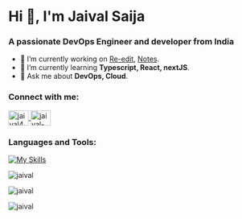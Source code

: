 <h1>Hi 👋, I'm Jaival Saija</h1>
<h3>A passionate DevOps Engineer and developer from India</h3>

- 🔭 I’m currently working on [Re-edit](https://github.com/Jaival/re-edit), [Notes](https://github.com/Jaival/Notes).
- 🌱 I’m currently learning **Typescript, React, nextJS**.
- 💬 Ask me about **DevOps, Cloud**.

<h3 align="left">Connect with me:</h3>
<p align="left">
<a href="https://twitter.com/jaival469" target="blank">
<img align="center" src="https://raw.githubusercontent.com/rahuldkjain/github-profile-readme-generator/master/src/images/icons/Social/twitter.svg" alt="jaival469" height="30" width="40" />
</a>
<a href="https://www.linkedin.com/in/jaivalsaija/" target="blank">
<img align="center" src="https://raw.githubusercontent.com/rahuldkjain/github-profile-readme-generator/master/src/images/icons/Social/linked-in-alt.svg" alt="jaival-saija" height="30" width="40" />
</a>
</p>

<h3 align="left">Languages and Tools:</h3>

[![My Skills](https://skillicons.dev/icons?i=aws,firebase,docker,dart,flutter,python,next,tailwind,typescript,idea,vscode)](https://skillicons.dev)

<p><img align="center" src="https://github-readme-stats.vercel.app/api/top-langs?username=jaival&show_icons=true&theme=synthwave&locale=en&layout=compact" alt="jaival" /></p>

<p><img align="center" src="https://github-readme-stats.vercel.app/api?username=jaival&show_icons=true&theme=synthwave&locale=en" alt="jaival" /></p>

<p><img align="center" src="https://github-readme-streak-stats.herokuapp.com/?user=jaival&theme=synthwave" alt="jaival" /></p>
